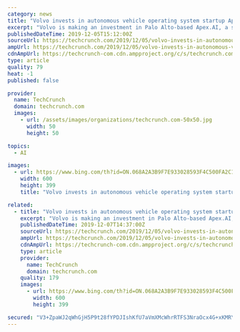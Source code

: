 ```yaml
---
category: news
title: "Volvo invests in autonomous vehicle operating system startup Apex.AI though its VC arm"
excerpt: "Volvo is making an investment in Palo Alto-based Apex.AI, a startup working on developing a robotic operating system qualified for use in production automobiles. Apex.AI, founded by automated systems engineers Jan Becker and Dejan Pangercic, raised $15.5 million in a Series A last November, and revealed that its focus is on developing an ..."
publishedDateTime: 2019-12-05T15:12:00Z
sourceUrl: https://techcrunch.com/2019/12/05/volvo-invests-in-autonomous-vehicle-operating-system-startup-apex-ai-though-its-vc-arm/
ampUrl: https://techcrunch.com/2019/12/05/volvo-invests-in-autonomous-vehicle-operating-system-startup-apex-ai-though-its-vc-arm/amp/
cdnAmpUrl: https://techcrunch-com.cdn.ampproject.org/c/s/techcrunch.com/2019/12/05/volvo-invests-in-autonomous-vehicle-operating-system-startup-apex-ai-though-its-vc-arm/amp/
type: article
quality: 79
heat: -1
published: false

provider:
  name: TechCrunch
  domain: techcrunch.com
  images:
    - url: /assets/images/organizations/techcrunch.com-50x50.jpg
      width: 50
      height: 50

topics:
  - AI

images:
  - url: https://www.bing.com/th?id=ON.068A2A3B9F7E933028593F4C500FA2C1
    width: 600
    height: 399
    title: "Volvo invests in autonomous vehicle operating system startup Apex.AI though its VC arm"

related:
  - title: "Volvo invests in autonomous vehicle operating system startup Apex.AI through its VC arm"
    excerpt: "Volvo is making an investment in Palo Alto-based Apex.AI, a startup working on developing a robotic operating system qualified for use in production automobiles. Apex.AI, founded by automated systems engineers Jan Becker and Dejan Pangercic, raised $15.5 million in a Series A last November, and revealed that its focus is on developing an ..."
    publishedDateTime: 2019-12-07T14:37:00Z
    sourceUrl: https://techcrunch.com/2019/12/05/volvo-invests-in-autonomous-vehicle-operating-system-startup-apex-ai-though-its-vc-arm/
    ampUrl: https://techcrunch.com/2019/12/05/volvo-invests-in-autonomous-vehicle-operating-system-startup-apex-ai-though-its-vc-arm/amp/
    cdnAmpUrl: https://techcrunch-com.cdn.ampproject.org/c/s/techcrunch.com/2019/12/05/volvo-invests-in-autonomous-vehicle-operating-system-startup-apex-ai-though-its-vc-arm/amp/
    type: article
    provider:
      name: TechCrunch
      domain: techcrunch.com
    quality: 179
    images:
      - url: https://www.bing.com/th?id=ON.068A2A3B9F7E933028593F4C500FA2C1
        width: 600
        height: 399

secured: "V3+ZpaWJ2qWhGjH5P9t28fYPDJIshKfU7aVmXMcWhrRTFS3NraOcx4G+xKMRY2a7VKpT0g5+VvJfnszSiOPd7Y9SCzYFDm1m2n2FbzpqhJfajNpRvQTjZsowqfQdrNqkTJxU+dniP+RXf2RSnSxFw2CcBFMwlWGA4fPyM3PngpPrVImWFtpXlA/w3ej547HU6+Uj3SpXmVCXYyL5kBpH1SxmjxFAupaNU7XNqsoQgSyP69THMJAhmNitREbRw5Z9+hh1ob70NUYphNiGZmBKHg==;QcfBW9cc3aqPVut8VeLRWw=="
---
```


